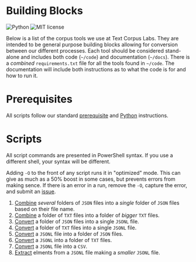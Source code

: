 # Building Blocks

![Python](https://img.shields.io/badge/python-3.x-blue.svg)
![MIT license](https://img.shields.io/badge/License-MIT-green.svg)

Below is a list of the corpus tools we use at Text Corpus Labs.
They are intended to be general purpose building blocks allowing for conversion between our different processes.
Each tool should be considered stand-alone and includes both code (`~/code`) and documentation (`~/docs`).
There is a _combined_ `requirements.txt` file for all the tools found in `~/code`.
The documentation will include both instructions as to what the code is for and how to run it.

# Prerequisites

All scripts follow our standard [prerequisite](https://github.com/TextCorpusLabs/getting-started#prerequisites) and [Python](https://github.com/TextCorpusLabs/getting-started#python) instructions.

# Scripts

All script commands are presented in PowerShell syntax.
If you use a different shell, your syntax will be different.

Adding `-O` to the front of any script runs it in "optimized" mode.
This can give as much as a 50% boost in some cases, but prevents errors from making sence.
If there is an error in a run, remove the `-O`, capture the error, and submit an [issue](https://github.com/TextCorpusLabs/building-blocks/issues).

1. [Combine](./docs/combine_json.md) _several_ folders of `JSON` files into a _single_ folder of `JSON` files based on their file name.
2. [Combine](./docs/combine_txt.md) a folder of `TXT` files into a folder of _bigger_ `TXT` files.
3. [Convert](./docs/json_to_jsonl.md) a folder of `JSON` files into a single `JSONL` file.
4. [Convert](./docs/txt_to_jsonl.md) a folder of `TXT` files into a single `JSONL` file.
5. [Convert](./docs/jsonl_to_json.md) a `JSONL` file into a folder of `JSON` files.
6. [Convert](./docs/jsonl_to_txt.md) a `JSONL` into a folder of `TXT` files.
7. [Convert](./docs/jsonl_to_csv.md) a `JSONL` file into a `CSV`.
8. [Extract](./docs/prune_jsonl.md) elments from a `JSONL` file making a _smaller_ `JSONL` file.
